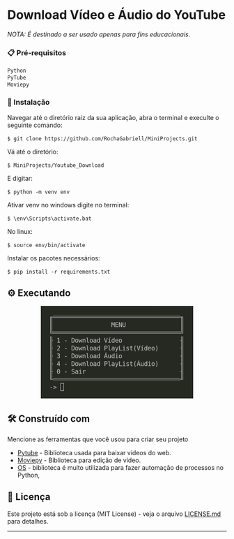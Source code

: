 # Download Vídeo e Áudio do YouTube

_NOTA: É destinado a ser usado apenas para fins educacionais._

### 📋 Pré-requisitos

```
Python
PyTube
Moviepy
```

### 🔧 Instalação


Navegar até o diretório raiz da sua aplicação, abra o terminal e execulte o seguinte comando:

```
$ git clone https://github.com/RochaGabriell/MiniProjects.git
```

Vá até o diretório:

```
$ MiniProjects/Youtube_Download
```

E digitar:

```
$ python -m venv env
```

Ativar venv no windows digite no terminal:

```
$ \env\Scripts\activate.bat
```

No linux: 

```
$ source env/bin/activate
```

Instalar os pacotes necessários:

```
$ pip install -r requirements.txt
```
## ⚙️ Executando

<p align="center">
  <img src="../img/yt.png" width="350" title="hover text">
</p>

## 🛠️ Construído com

Mencione as ferramentas que você usou para criar seu projeto

* [Pytube](https://github.com/pytube/pytube) - Biblioteca usada para baixar vídeos do web.
* [Moviepy](https://zulko.github.io/moviepy/) - Biblioteca para edição de vídeo.
* [OS](https://docs.python.org/3/library/os.html) - biblioteca é muito utilizada para fazer automação de processos no Python,

## 📄 Licença

Este projeto está sob a licença (MIT License) - veja o arquivo [LICENSE.md](https://github.com/RochaGabriell/MiniProjects/blob/main/LICENSE) para detalhes.

---